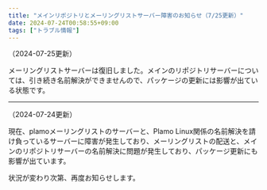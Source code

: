 ```yaml
---
title: "メインリポジトリとメーリングリストサーバー障害のお知らせ（7/25更新）"
date: 2024-07-24T00:58:55+09:00
tags: ["トラブル情報"]
---
```

（2024-07-25更新）

メーリングリストサーバーは復旧しました。メインのリポジトリサーバーについては、引き続き名前解決ができませんので、パッケージの更新には影響が出ている状態です。

----
（2024-07-24更新）

現在、plamoメーリングリストのサーバーと、Plamo Linux関係の名前解決を請け負っているサーバーに障害が発生しており、メーリングリストの配送と、メインのリポジトリサーバーの名前解決に問題が発生しており、パッケージ更新にも影響が出ています。

状況が変わり次第、再度お知らせします。
